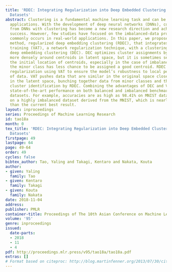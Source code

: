 ```yaml
---
title: 'RDEC: Integrating Regularization into Deep Embedded Clustering for Imbalanced
  Datasets'
abstract: Clustering is a fundamental machine learning task and can be used in many
  applications. With the development of deep neural networks (DNNs), combining techniques
  from DNNs with clustering has become a new research direction and achieved some
  success. However, few studies have focused on the imbalanced-data problem which
  commonly occurs in real-world applications. In this paper, we propose a clustering
  method, regularized deep embedding clustering (RDEC), that integrates virtual adversarial
  training (VAT), a network regularization technique, with a clustering method called
  deep embedding clustering (DEC). DEC optimizes cluster assignments by pushing data
  more densely around centroids in latent space, but it is sometimes sensitive to
  the initial location of centroids, especially in the case of imbalanced data, where
  the minor class has less chance to be assigned a good centroid. RDEC introduces
  regularization using VAT to ensure the model’s robustness to local perturbations
  of data. VAT pushes data that are similar in the original space closer together
  in the latent space, bunching together data from minor classes and thereby facilitating
  cluster identification by RDEC. Combining the advantages of DEC and VAT, RDEC attains
  state-of-the-art performance on both balanced and imbalanced benchmark/real-world
  datasets. For example, accuracies are as high as 98.41% on MNIST dataset and $85.45%$
  on a highly imbalanced dataset derived from the MNIST, which is nearly $8%$ higher
  than the current best result.
layout: inproceedings
series: Proceedings of Machine Learning Research
id: tao18a
month: 0
tex_title: 'RDEC: Integrating Regularization into Deep Embedded Clustering for Imbalanced
  Datasets'
firstpage: 49
lastpage: 64
page: 49-64
order: 49
cycles: false
bibtex_author: Tao, Yaling and Takagi, Kentaro and Nakata, Kouta
author:
- given: Yaling
  family: Tao
- given: Kentaro
  family: Takagi
- given: Kouta
  family: Nakata
date: 2018-11-04
address: 
publisher: PMLR
container-title: Proceedings of The 10th Asian Conference on Machine Learning
volume: '95'
genre: inproceedings
issued:
  date-parts:
  - 2018
  - 11
  - 4
pdf: http://proceedings.mlr.press/v95/tao18a/tao18a.pdf
extras: []
# Format based on citeproc: http://blog.martinfenner.org/2013/07/30/citeproc-yaml-for-bibliographies/
---
```

